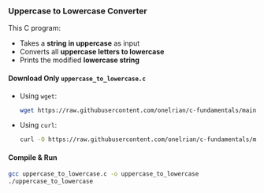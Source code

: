 ### **Uppercase to Lowercase Converter**  

This C program:  
* Takes a **string in uppercase** as input  
* Converts all **uppercase letters to lowercase**  
* Prints the modified **lowercase string**  

#### **Download Only `uppercase_to_lowercase.c`**  
- Using `wget`:  
  ```bash
  wget https://raw.githubusercontent.com/onelrian/c-fundamentals/main/src/uppercase_to_lowercase.c
  ```
- Using `curl`:  
  ```bash
  curl -O https://raw.githubusercontent.com/onelrian/c-fundamentals/main/src/uppercase_to_lowercase.c
  ```

#### **Compile & Run**  
```bash
gcc uppercase_to_lowercase.c -o uppercase_to_lowercase
./uppercase_to_lowercase
```
